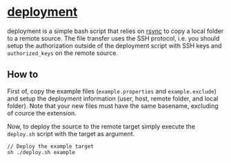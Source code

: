 # [deployment](https://github.com/raatiniemi/deployment)

deployment is a simple bash script that relies on [rsync](http://en.wikipedia.org/wiki/Rsync) to copy a local folder to a remote source. The file transfer uses the SSH protocol, i.e. you should setup the authorization outside of the deployment script with SSH keys and `authorized_keys` on the remote source.

## How to

First of, copy the example files (`example.properties` and `example.exclude`) and setup the deployment information (user, host, remote folder, and local folder). Note that your new files must have the same basename, excluding of cource the extension.

Now, to deploy the source to the remote target simply execute the `deploy.sh` script with the target as argument.

	// Deploy the example target
	sh ./deploy.sh example